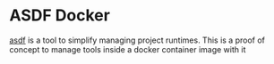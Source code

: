 # ASDF Docker

[asdf](https://asdf-vm.com/) is a tool to simplify managing project runtimes.
This is a proof of concept to manage tools inside a docker container image with it

